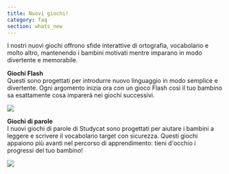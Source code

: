 ```yaml
---
title: Nuovi giochi!
category: faq
section: whats_new
---
```

I nostri nuovi giochi offrono sfide interattive di ortografia, vocabolario e molto altro, mantenendo i bambini motivati mentre imparano in modo divertente e memorabile.  
  
**Giochi Flash**  
Questi sono progettati per introdurre nuovo linguaggio in modo semplice e divertente. Ogni argomento inizia ora con un gioco Flash così il tuo bambino sa esattamente cosa imparerà nei giochi successivi.   
  
![](https://help.studycat.com/hc/article_attachments/40396888063769)  



 


**Giochi di parole**  
I nuovi giochi di parole di Studycat sono progettati per aiutare i bambini a leggere e scrivere il vocabolario target con sicurezza. Questi giochi appaiono più avanti nel percorso di apprendimento: tieni d'occhio i progressi del tuo bambino!  



![](https://help.studycat.com/hc/article_attachments/40706212454169)